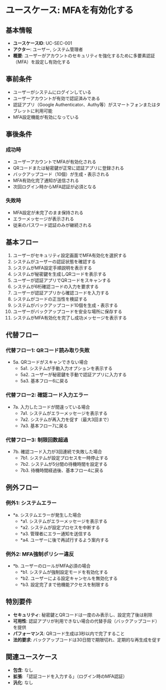 # ユースケース: MFAを有効化する

## 基本情報
- **ユースケースID**: UC-SEC-001
- **アクター**: ユーザー, システム管理者
- **概要**: ユーザーがアカウントのセキュリティを強化するために多要素認証（MFA）を設定し有効化する

## 事前条件
- ユーザーがシステムにログインしている
- ユーザーアカウントが有効で認証済みである
- 認証アプリ（Google Authenticator、Authy等）がスマートフォンまたはタブレットに利用可能
- MFA設定機能が有効になっている

## 事後条件
### 成功時
- ユーザーアカウントでMFAが有効化される
- QRコードまたは秘密鍵が正常に認証アプリに登録される
- バックアップコード（10個）が生成・表示される
- MFA有効化完了通知が送信される
- 次回ログイン時からMFA認証が必須となる

### 失敗時
- MFA設定が未完了のまま保持される
- エラーメッセージが表示される
- 従来のパスワード認証のみが継続される

## 基本フロー
1. ユーザーがセキュリティ設定画面でMFA有効化を選択する
2. システムがユーザーの認証状態を確認する
3. システムがMFA設定手順説明を表示する
4. システムが秘密鍵を生成しQRコードを表示する
5. ユーザーが認証アプリでQRコードをスキャンする
6. システムが6桁確認コードの入力を要求する
7. ユーザーが認証アプリから確認コードを入力する
8. システムがコードの正当性を検証する
9. システムがバックアップコード10個を生成・表示する
10. ユーザーがバックアップコードを安全な場所に保存する
11. システムがMFA有効化を完了し成功メッセージを表示する

## 代替フロー
### 代替フロー1: QRコード読み取り失敗
- 5a. QRコードがスキャンできない場合
  - 5a1. システムが手動入力オプションを表示する
  - 5a2. ユーザーが秘密鍵を手動で認証アプリに入力する
  - 5a3. 基本フロー6に戻る

### 代替フロー2: 確認コード入力エラー
- 7a. 入力したコードが間違っている場合
  - 7a1. システムがエラーメッセージを表示する
  - 7a2. システムが再入力を促す（最大3回まで）
  - 7a3. 基本フロー7に戻る

### 代替フロー3: 制限回数超過
- 7b. 確認コード入力が3回連続で失敗した場合
  - 7b1. システムが設定プロセスを一時停止する
  - 7b2. システムが5分間の待機時間を設定する
  - 7b3. 待機時間経過後、基本フロー4に戻る

## 例外フロー
### 例外1: システムエラー
- *a. システムエラーが発生した場合
  - *a1. システムがエラーメッセージを表示する
  - *a2. システムが設定プロセスを中断する
  - *a3. 管理者にエラー通知を送信する
  - *a4. ユーザーに後で再試行するよう案内する

### 例外2: MFA強制ポリシー違反
- *b. ユーザーのロールがMFA必須の場合
  - *b1. システムが強制設定モードを有効化する
  - *b2. ユーザーによる設定キャンセルを無効化する
  - *b3. 設定完了まで他機能アクセスを制限する

## 特別要件
- **セキュリティ**: 秘密鍵とQRコードは一度のみ表示し、設定完了後は削除
- **可用性**: 認証アプリが利用できない場合の代替手段（バックアップコード）を提供
- **パフォーマンス**: QRコード生成は3秒以内で完了すること
- **法的要求**: バックアップコードは30日間で期限切れ、定期的な再生成を促す

## 関連ユースケース
- **包含**: なし
- **拡張**: 「認証コードを入力する」（ログイン時のMFA認証）
- **汎化**: なし